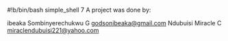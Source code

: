 #!b/bin/bash
 simple_shell
7
A project was done by:

ibeaka Sombinyerechukwu G <godsonibeaka@gmail.com>
Ndubuisi Miracle C <miraclendubuisi221@yahoo.com>
